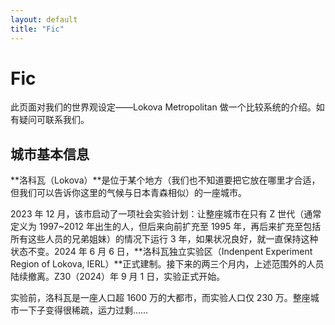 ```yaml
---
layout: default
title: "Fic"
---
```


# Fic

此页面对我们的世界观设定——Lokova Metropolitan 做一个比较系统的介绍。如有疑问可联系我们。

## 城市基本信息

**洛科瓦（Lokova）**是位于某个地方（我们也不知道要把它放在哪里才合适，但我们可以告诉你这里的气候与日本青森相似）的一座城市。

2023 年 12 月，该市启动了一项社会实验计划：让整座城市在只有 Z 世代（通常定义为 1997~2012 年出生的人，但后来向前扩充至 1995 年，再后来扩充至包括所有这些人员的兄弟姐妹）的情况下运行 3 年，如果状况良好，就一直保持这种状态不变。2024 年 6 月 6 日，**洛科瓦独立实验区（Indenpent Experiment Region of Lokova, IERL）**正式建制。接下来的两三个月内，上述范围外的人员陆续撤离。Z30（2024）年 9 月 1 日，实验正式开始。

实验前，洛科瓦是一座人口超 1600 万的大都市，而实验人口仅 230 万。整座城市一下子变得很稀疏，运力过剩……
